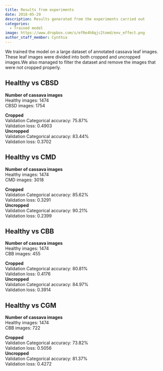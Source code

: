 ```yaml
---
title: Results from experiments
date: 2018-05-29
description: Results generated from the experiments carried out
categories:
  - Trained model
image: https://www.dropbox.com/s/ef0e4h8qjc2tomd/env_effect.png
author_staff_member: Cynthia
---
```

We trained the model on a large dataset of annotated cassava leaf images. These leaf images were divided into both cropped and uncropped images.We also managed to filter the dataset and remove the images that were not cropped properly.



## Healthy vs CBSD
<b>Number of cassava images</b><br/>
Healthy images: 1474<br/>
CBSD images: 1754<br/>

<b>Cropped</b><br/>
Validation Categorical accuracy: 75.87%<br/>
Validation loss: 0.4903<br/>
<b>Uncropped</b><br/>
Validation Categorical accuracy: 83.44%<br/>
Validation loss: 0.3702<br/>



## Healthy vs CMD
<b>Number of cassava images</b><br/>
Healthy images: 1474<br/>
CMD images: 3018<br/>

<b>Cropped</b><br/>
Validation Categorical accuracy: 85.62%<br/>
Validation loss: 0.3291<br/>
<b>Uncropped</b><br/>
Validation Categorical accuracy: 90.21%<br/>
Validation loss: 0.2399<br/>



## Healthy vs CBB
<b>Number of cassava images</b><br/>
Healthy images: 1474<br/>
CBB images: 455<br/>

<b>Cropped</b><br/>
Validation Categorical accuracy: 80.81%<br/>
Validation loss: 0.4176<br/>
<b>Uncropped</b><br/>
Validation Categorical accuracy: 84.97%<br/>
Validation loss: 0.3914<br/>



## Healthy vs CGM
<b>Number of cassava images</b><br/>
Healthy images: 1474<br/>
CBB images: 722<br/>

<b>Cropped</b><br/>
Validation Categorical accuracy: 73.82%<br/>
Validation loss: 0.5056<br/>
<b>Uncropped</b><br/>
Validation Categorical accuracy: 81.37%<br/>
Validation loss: 0.4272<br/>







